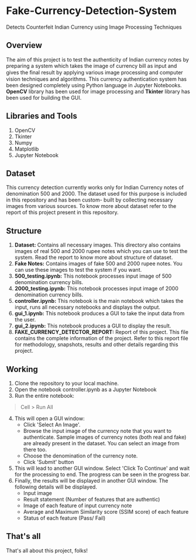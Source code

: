 # Fake-Currency-Detection-System

Detects Counterfeit Indian Currency using Image Processing Techniques

## 	Overview
The aim of this project is to test the authenticity of Indian currency notes by preparing a system which takes the image of currency bill as input and gives the ﬁnal result by applying various image processing and computer vision techniques and algorithms. 
This currency authentication system has been designed completely using Python language in Jupyter Notebooks. **OpenCV** library has been used for image processing and **Tkinter** library has been used for building the GUI. 

## Libraries and Tools
1. OpenCV
2. Tkinter
3. Numpy
4. Matplotlib
5. Jupyter Notebook

## Dataset
This currency detection currently works only for Indian Currency notes of denomination 500 and 2000. The dataset used for this purpose is included in this repository and has been custom- built by collecting necessary images from various sources. To know more about dataset refer to the report of this project present in this repository. 

## Structure
1. **Dataset:** Contains all necessary images. This directory also contains images of real 500 and 2000 rupee notes which you can use to test the system. Read the report to know more about structure of dataset.
2. **Fake Notes:** Contains images of fake 500 and 2000 rupee notes. You can use these images to test the system if you want.
3. **500_testing.ipynb:** This notebook processes input image of 500 denomination currency bills.
4. **2000_testing.ipynb:** This notebook processes input image of 2000 denomination currency bills.
5. **controller.ipynb:** This notebook is the main notebook which takes the input, runs all necessary notebooks and displays the output.
6. **gui_1.ipynb:** This notebook produces a GUI to take the input data from the user.
7. **gui_2.ipynb:** This notebook produces a GUI to display the result.
8. **FAKE_CURRENCY_DETECTOR_REPORT:** Report of this project. This file contains the complete information of the project. Refer to this report file for methodology, snapshots, results and other details regarding this project.

## Working

1. Clone the repository to your local machine.
2. Open the notebook controller.ipynb as a Jupyter Notebook
3. Run the entire notebook:
> Cell > Run All
4. This will open a GUI window:
	- Click 'Select An Image'. 
	- Browse the input image of the currency note that you want to authenticate. Sample images of currency notes (both real and fake) are already present in the dataset. You can select an image from there too. 
	- Choose the denomination of the currency note.
	- Click 'Submit' button
5. This will lead to another GUI window. Select 'Click To Continue' and wait for the processing to end. The progress can be seen in the progress bar.
6. Finally, the results will be displayed in another GUI window. The following details will be displayed.
	- Input image
	- Result statement (Number of features that are authentic)
	- Image of each feature of input currency note
	- Average and Maximum Similarity score (SSIM score) of each feature
	- Status of each feature (Pass/ Fail)

## That's all
That's all about this project, folks!
